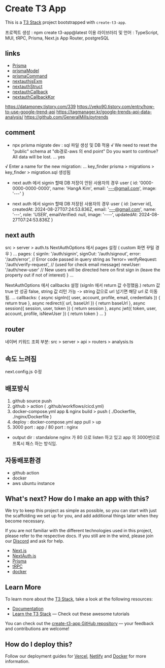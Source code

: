 # Create T3 App

This is a [T3 Stack](https://create.t3.gg/) project bootstrapped with `create-t3-app`.

프로젝트 생성 : npm create t3-app@latest
이용 라이브러리 및 언어 : TypeScript, MUI, tRPC, Prisma, Next.js App Router, postgreSQL

## links

- [Prisma](https://prisma.io)
- [prismaModel](https://velog.io/@ltnscp9028/Prisma-Model-%EB%84%8C-%EB%88%84%EA%B5%AC%EB%8B%88)
- [prismaCommand](https://defineall.tistory.com/1052)
- [nextauthjsExm](https://github.com/nextauthjs/next-auth/blob/main/apps/examples/nextjs/auth.ts)
- [nextauthStruct](https://all-dev-kang.tistory.com/entry/Nextjs-NextAuth%EC%99%80-Prisma%EB%A1%9C-%EC%9D%B8%EC%A6%9D-%EA%B8%B0%EB%8A%A5-%EA%B5%AC%ED%98%84%ED%95%98%EA%B8%B0)
- [nextauthCallback](https://next-auth.js.org/configuration/callbacks)
- [nextauthCallbackKor](https://velog.io/@j_wisdom_h/next-auth)

https://datamoney.tistory.com/339
https://yeko90.tistory.com/entry/how-to-use-google-trend-api
https://tagmanager.kr/google-trends-api-data-analysis/
https://github.com/GeneralMills/pytrends

## comment

- npx prisma migrate dev : sql 파일 생성 및 DB 적용
  √ We need to reset the "public" schema at "db경로-aws 의 end point"
  Do you want to continue? All data will be lost. ... yes

√ Enter a name for the new migration: ... key_finder
prisma > migrations > key_finder > migration.sql 생성됨

- next auth 에서 signin 할때 DB 저장이 안된 사용자의 경우
  user {
  id: '0000-0000-0000-0000',
  name: 'HangA Kim',
  email: '---@gmail.com',
  image: '---'
  }

- next auth 에서 signin 할때 DB 저장된 사용자의 경우
  user {
  id: [server id],
  createdAt: 2024-08-27T07:24:53.836Z,
  email: '---@gmail.com',
  name: '---',
  role: 'USER',
  emailVerified: null,
  image: '----',
  updatedAt: 2024-08-27T07:24:53.836Z
  }

## next auth

src > server > auth.ts
NextAuthOptions 에서 pages 설정 ( custom 화면 꾸밀 경우 )
...
pages: {
signIn: '/auth/signin',
signOut: '/auth/signout',
error: '/auth/error', // Error code passed in query string as ?error=
verifyRequest: '/auth/verify-request', // (used for check email message)
newUser: '/auth/new-user' // New users will be directed here on first sign in (leave the property out if not of interest)
}
...

NextAuthOptions 에서 callbacks 설정 (signIn 에서 return 값 수정했음.)
return 값 true 만 성공
false, string 값 리턴 가능 -> string 값으로 url 넘기면 해당 url 로 이동됨.
...
callbacks: {
async signIn({ user, account, profile, email, credentials }) {
return true
},
async redirect({ url, baseUrl }) {
return baseUrl
},
async session({ session, user, token }) {
return session
},
async jwt({ token, user, account, profile, isNewUser }) {
return token
}
...
}

## router

네이버 키워드 조회 부분: src > server > api > routers > analysis.ts

## 속도 느려짐

next.config.js 수정

## 배포방식

1. github source push
2. github > action ( .github/workflows/cicd.yml)
3. docker-compose.yml app & nginx build > push ( ./Dockerfile, ./nginx/Dockerfile )
4. deploy : docker-compose.yml app pull > up
5. 3000 port : app / 80 port : nginx

- output dir : standalone
  nginx 가 80 으로 listen 하고 있고 app 의 3000번으로 프록시 패스 하는 방식임.

## 자동배포환경

- github action
- docker
- aws ubuntu instance

## What's next? How do I make an app with this?

We try to keep this project as simple as possible, so you can start with just the scaffolding we set up for you, and add additional things later when they become necessary.

If you are not familiar with the different technologies used in this project, please refer to the respective docs. If you still are in the wind, please join our [Discord](https://t3.gg/discord) and ask for help.

- [Next.js](https://nextjs.org)
- [NextAuth.js](https://next-auth.js.org)
- [Prisma](https://prisma.io)
- [tRPC](https://trpc.io)
- [docker](https://create.t3.gg/en/deployment/docker)

## Learn More

To learn more about the [T3 Stack](https://create.t3.gg/), take a look at the following resources:

- [Documentation](https://create.t3.gg/)
- [Learn the T3 Stack](https://create.t3.gg/en/faq#what-learning-resources-are-currently-available) — Check out these awesome tutorials

You can check out the [create-t3-app GitHub repository](https://github.com/t3-oss/create-t3-app) — your feedback and contributions are welcome!

## How do I deploy this?

Follow our deployment guides for [Vercel](https://create.t3.gg/en/deployment/vercel), [Netlify](https://create.t3.gg/en/deployment/netlify) and [Docker](https://create.t3.gg/en/deployment/docker) for more information.

